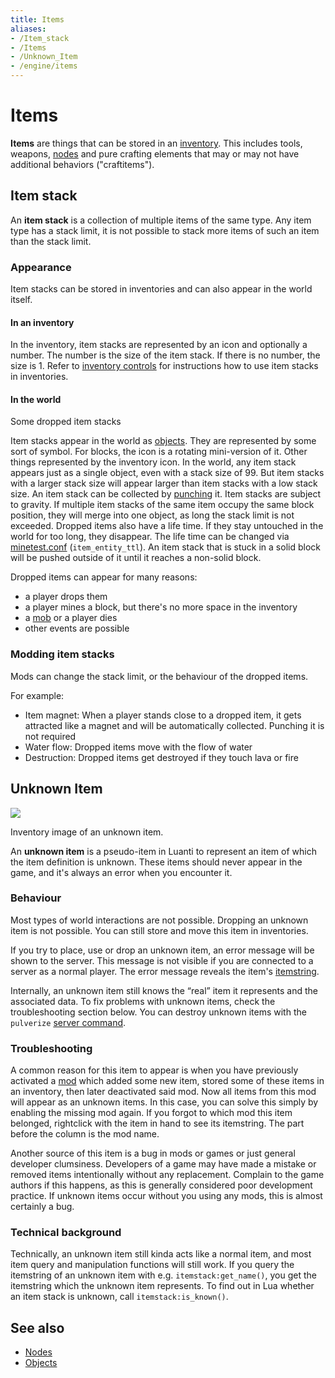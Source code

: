 ```yaml
---
title: Items
aliases:
- /Item_stack
- /Items
- /Unknown_Item
- /engine/items
---
```


# Items

**Items** are things that can be stored in an [inventory](/for-players/inventory). This includes tools, weapons, [nodes](/for-players/nodes) and pure crafting elements that may or may not have additional behaviors ("craftitems").

Item stack
----------

An **item stack** is a collection of multiple items of the same type. Any item type has a stack limit, it is not possible to stack more items of such an item than the stack limit.

### Appearance

Item stacks can be stored in inventories and can also appear in the world itself.

#### In an inventory

In the inventory, item stacks are represented by an icon and optionally a number. The number is the size of the item stack. If there is no number, the size is 1. Refer to [inventory controls](/for-players/inventory#controls) for instructions how to use item stacks in inventories.

#### In the world

[](/images/items/Item_stacks_in_the_world.png)

Some dropped item stacks

Item stacks appear in the world as [objects](/objects). They are represented by some sort of symbol. For blocks, the icon is a rotating mini-version of it. Other things represented by the inventory icon. In the world, any item stack appears just as a single object, even with a stack size of 99. But item stacks with a larger stack size will appear larger than item stacks with a low stack size. An item stack can be collected by [punching](/for-players/punching) it. Item stacks are subject to gravity. If multiple item stacks of the same item occupy the same block position, they will merge into one object, as long the stack limit is not exceeded. Dropped items also have a life time. If they stay untouched in the world for too long, they disappear. The life time can be changed via [minetest.conf](/for-players/minetest-conf) (`item_entity_ttl`).
An item stack that is stuck in a solid block will be pushed outside of it until it reaches a non-solid block.

Dropped items can appear for many reasons:

*   a player drops them
*   a player mines a block, but there's no more space in the inventory
*   a [mob](/for-players/mobs) or a player dies
*   other events are possible

### Modding item stacks

Mods can change the stack limit, or the behaviour of the dropped items.

For example:

*   Item magnet: When a player stands close to a dropped item, it gets attracted like a magnet and will be automatically collected. Punching it is not required
*   Water flow: Dropped items move with the flow of water
*   Destruction: Dropped items get destroyed if they touch lava or fire

Unknown Item
------------

![](/images/items/Unknown_Item.png)

Inventory image of an unknown item.

An **unknown item** is a pseudo-item in Luanti to represent an item of which the item definition is unknown. These items should never appear in the game, and it's always an error when you encounter it.

### Behaviour

Most types of world interactions are not possible. Dropping an unknown item is not possible. You can still store and move this item in inventories.

If you try to place, use or drop an unknown item, an error message will be shown to the server. This message is not visible if you are connected to a server as a normal player. The error message reveals the item's [itemstring](/for-players/itemstrings).

Internally, an unknown item still knows the “real” item it represents and the associated data. To fix problems with unknown items, check the troubleshooting section below. You can destroy unknown items with the `pulverize` [server command](/server-commands).

### Troubleshooting

A common reason for this item to appear is when you have previously activated a [mod](/for-players/mods) which added some new item, stored some of these items in an inventory, then later deactivated said mod. Now all items from this mod will appear as an unknown items. In this case, you can solve this simply by enabling the missing mod again. If you forgot to which mod this item belonged, rightclick with the item in hand to see its itemstring. The part before the column is the mod name.

Another source of this item is a bug in mods or games or just general developer clumsiness. Developers of a game may have made a mistake or removed items intentionally without any replacement. Complain to the game authors if this happens, as this is generally considered poor development practice. If unknown items occur without you using any mods, this is almost certainly a bug.

### Technical background

Technically, an unknown item still kinda acts like a normal item, and most item query and manipulation functions will still work. If you query the itemstring of an unknown item with e.g. `itemstack:get_name()`, you get the itemstring which the unknown item represents. To find out in Lua whether an item stack is unknown, call `itemstack:is_known()`.

See also
--------

*   [Nodes](/for-players/nodes)
*   [Objects](/objects)
